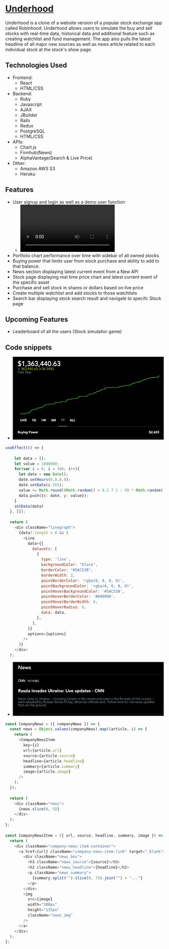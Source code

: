 # [Underhood](https://aa-underhood.herokuapp.com/#/)

Underhood is a clone of a website version of a popular stock exchange app called Robinhood. Underhood allows users to simulate the buy and sell stocks with real-time data, historical data and additional feature such as creating watchlist and fund management. The app also pulls the latest headline of all major new sources as well as news article related to each individual stock at the stock's show page.

 ## Technologies Used
   * Frontend:
     * React
     * HTML/CSS
   * Backend: 
     * Ruby
     * Javascript
     * AJAX
     * JBuilder
     * Rails
     * Redux
     * PostgreSQL
     * HTML/CSS
   * APIs: 
     * Chart.js
     * Finnhub(News)
     * AlphaVantage(Search & Live Price)
   * Other: 
     * Amazon AWS S3
     * Heroku
   
## Features
  * User signup and login as well as a demo user function
    * ![login](https://deandingprojects.s3.us-east-2.amazonaws.com/Login.mov)
  * Portfolio chart performance over time with sidebar of all owned stocks
    <!-- * ![portfolio](https://github.com/dingtianding/Underhood/blob/main/app/assets/images/sidebar.png?raw=true) -->
  * Buying power that limits user from stock purchase and ability to add to that balance.
    <!-- * ![buyingpower](https://github.com/dingtianding/Underhood/blob/main/app/assets/images/sidebar.png?raw=true) -->
  * News section displaying latest current event from a New API
    <!-- * ![news](https://github.com/dingtianding/Underhood/blob/main/app/assets/images/sidebar.png?raw=true) -->
  * Stock page displaying real time price chart and latest current event of the specific asset
    <!-- * ![stock](https://github.com/dingtianding/Underhood/blob/main/app/assets/images/sidebar.png?raw=true) -->
  * Purchase and sell stock in shares or dollars based on live price
    <!-- * ![login](https://github.com/dingtianding/Underhood/blob/main/app/assets/images/sidebar.png?raw=true) -->
  * Create multiple watchlist and add stocks to those watchlists
    <!-- * ![watchlist](https://github.com/dingtianding/Underhood/blob/main/app/assets/images/sidebar.png?raw=true) -->
  * Search bar displaying stock search result and navigate to specifc Stock page
    <!-- * ![search](https://github.com/dingtianding/Underhood/blob/main/app/assets/images/sidebar.png?raw=true) -->
 ## Upcoming Features
  * Leaderboard of all the users (Stock simulatior game)

## Code snippets

* ![graph](https://github.com/dingtianding/Underhood/blob/main/app/assets/images/graph.png)
```javascript
useEffect(() => {
    
    let data = [];
    let value = 1000000;
    for(var i = 0; i < 366; i++){
      let date = new Date();
      date.setHours(0,0,0,0);
      date.setDate(i-355);
      value += Math.round((Math.random() < 0.2 ? 1 : 0) * Math.random() * 10000);
      data.push({x: date, y: value});
    }   
    setData(data)
  }, []);

  return (
    <div className="linegraph">
      {data?.length > 0 && (
        <Line
          data={{
            datasets: [
              {
                type: 'line',
                backgroundColor: "black",
                borderColor: "#5AC53B",
                borderWidth: 2,
                pointBorderColor: 'rgba(0, 0, 0, 0)',
                pointBackgroundColor: 'rgba(0, 0, 0, 0)',
                pointHoverBackgroundColor: '#5AC53B',
                pointHoverBorderColor: '#000000',
                pointHoverBorderWidth: 4,
                pointHoverRadius: 6,
                data: data,
              },
            ],
          }}
          options={options}
        />
      )}
    </div>
  );
  ```
* ![news](https://github.com/dingtianding/Underhood/blob/main/app/assets/images/news.png?raw=true)
```javascript
const CompanyNews = ({ companyNews }) => {
  const news = Object.values(companyNews).map((article, i) => {
    return (
      <CompanyNewsItem
        key={i}
        url={article.url}
        source={article.source}
        headline={article.headline}
        summary={article.summary}
        image={article.image}
      />
    );
  });

  return (
    <div className="news">
      {news.slice(0, 5)}
    </div>
  );
};

const CompanyNewsItem = ({ url, source, headline, summary, image }) => {
  return (
    <div className="company-news-item-container">
      <a href={url} className="company-news-item-link" target="_blank">
        <div className="news_box">
          <h3 className="news_source">{source}</h3>
          <h2 className="news_headline">{headline}</h2>
          <p className="news_summary">
            {summary.split("").slice(0, 75).join("") + "..."}
          </p>
        </div>
        <img
          src={image}
          width="200px"
          height="135px"
          className="news_img"
        />
      </a>
    </div>
  );
};
 ```



